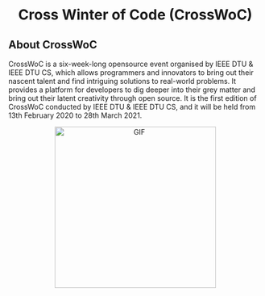 <h1 align="center"> Cross Winter of Code (CrossWoC) </h1>

## About CrossWoC 

CrossWoC is a six-week-long opensource event organised by IEEE DTU & IEEE DTU CS, which allows programmers and innovators to bring out their nascent talent and find intriguing solutions to real-world problems. It provides a platform for developers to dig deeper into their grey matter and bring out their latent creativity through open source. It is the first edition of CrossWoC conducted by IEEE DTU & IEEE DTU CS, and it will be held from 13th February 2020 to 28th March 2021.

<p align="center">
<img align="center" alt="GIF" src="https://github.com/Ayush7614/Rotten-Scripts/blob/master/Open_Source_Events/Cross-WOC/cwoc.png" width="320" height="320" />
  </a>
</p>

